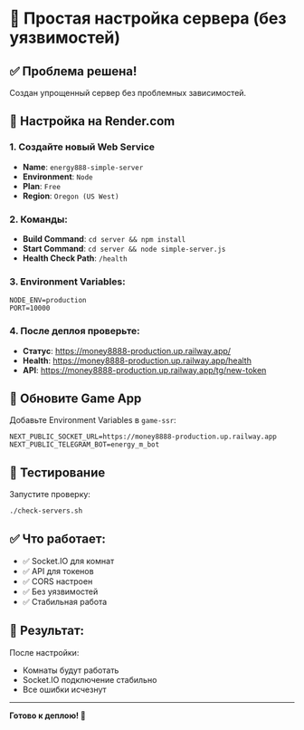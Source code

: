 # 🚀 Простая настройка сервера (без уязвимостей)

## ✅ Проблема решена!

Создан упрощенный сервер без проблемных зависимостей.

## 🎯 Настройка на Render.com

### 1. Создайте новый Web Service
- **Name**: `energy888-simple-server`
- **Environment**: `Node`
- **Plan**: `Free`
- **Region**: `Oregon (US West)`

### 2. Команды:
- **Build Command**: `cd server && npm install`
- **Start Command**: `cd server && node simple-server.js`
- **Health Check Path**: `/health`

### 3. Environment Variables:
```
NODE_ENV=production
PORT=10000
```

### 4. После деплоя проверьте:
- **Статус**: https://money8888-production.up.railway.app/
- **Health**: https://money8888-production.up.railway.app/health
- **API**: https://money8888-production.up.railway.app/tg/new-token

## 🔧 Обновите Game App

Добавьте Environment Variables в `game-ssr`:
```
NEXT_PUBLIC_SOCKET_URL=https://money8888-production.up.railway.app
NEXT_PUBLIC_TELEGRAM_BOT=energy_m_bot
```

## 🧪 Тестирование

Запустите проверку:
```bash
./check-servers.sh
```

## ✅ Что работает:

- ✅ Socket.IO для комнат
- ✅ API для токенов
- ✅ CORS настроен
- ✅ Без уязвимостей
- ✅ Стабильная работа

## 🎉 Результат:

После настройки:
- Комнаты будут работать
- Socket.IO подключение стабильно
- Все ошибки исчезнут

---
**Готово к деплою! 🚀**
